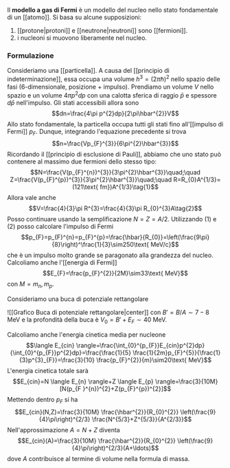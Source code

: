 Il **modello a gas di Fermi** è un modello del nucleo nello stato fondamentale di un [[atomo]]. Si basa su alcune supposizioni:
1. [[protone|protoni]] e [[neutrone|neutroni]] sono [[fermioni]].
2. i nucleoni si muovono liberamente nel nucleo.
### Formulazione
Consideriamo una [[particella]]. A causa del [[principio di indeterminazione]], essa occupa una volume $h^{3}=(2\pi\hbar)^{2}$ nello spazio delle fasi (6-dimensionale, posizione + impulso). Prendiamo un volume $V$ nello spazio e un volume $4\pi p^{2}dp$ con una calotta sferica di raggio $\bar{p}$ e spessore $d\bar{p}$ nell'impulso. Gli stati accessibili allora sono
$$dn=\frac{4\pi p^{2}dp}{2\pi\hbar^{2}}V$$
Allo stato fondamentale, la particella occupa tutti gli stati fino all'[[impulso di Fermi]] $p_{F}$. Dunque, integrando l'equazione precedente si trova
$$n=\frac{Vp_{F}^{3}}{6\pi^{2}\hbar^{3}}$$
Ricordando il [[principio di esclusione di Pauli]], abbiamo che uno stato può contenere al massimo due fermioni dello stesso tipo:
$$N=\frac{V(p_{F}^{n})^{3}}{3\pi^{2}\hbar^{3}}\quad;\quad Z=\frac{V(p_{F}^{p})^{3}}{3\pi^{2}\hbar^{3}}\quad;\quad R=R_{0}A^{1/3}=(121\text{ fm})A^{1/3}\tag{1}$$
Allora vale anche
$$V=\frac{4}{3}\pi R^{3}=\frac{4}{3}\pi R_{0}^{3}A\tag{2}$$
Posso continuare usando la semplificazione $N=Z=A/2$. Utilizzando $(1)$ e $(2)$ posso calcolare l'impulso di Fermi
$$p_{F}=p_{F}^{n}=p_{F}^{p}=\frac{\hbar}{R_{0}}=\left(\frac{9\pi}{8}\right)^\frac{1}{3}\sim250\text{ MeV/c}$$
che è un impulso molto grande se paragonato alla grandezza del nucleo. Calcoliamo anche l'[[energia di Fermi]]
$$E_{F}=\frac{p_{F}^{2}}{2M}\sim33\text{ MeV}$$
con $M=m_{n},m_{p}$.

Consideriamo una buca di potenziale rettangolare

![[Grafico Buca di potenziale rettangolare|center]]
con $B'=B/A\sim7-8\text{ MeV}$ e la profondità della buca è $V_{0}=B'+E_{F}\sim40\text{ MeV}$.

Calcoliamo anche l'energia cinetica media per nucleone
$$\langle E_{cin} \rangle=\frac{\int_{0}^{p_{F}}E_{cin}p^{2}dp}{\int_{0}^{p_{F}}p^{2}dp}=\frac{\frac{1}{5} \frac{1}{2m}p_{F}^{5}}{\frac{1}{3}p^{3}_{F}}=\frac{3}{10} \frac{p_{F}^{2}}{m}\sim20\text{ MeV}$$
L'energia cinetica totale sarà
$$E_{cin}=N \langle E_{n} \rangle+Z \langle E_{p} \rangle=\frac{3}{10M}[N(p_{F }^{n})^{2}+Z(p_{F}^{p})^{2}]$$
Mettendo dentro $p_{F}$ si ha
$$E_{cin}(N,Z)=\frac{3}{10M} \frac{\hbar^{2}}{R_{0}^{2}} \left(\frac{9}{4}\pi\right)^{2/3} \frac{N^{5/3}+Z^{5/3}}{A^{2/3}}$$
Nell'approssimazione $A=N+Z$ diventa
$$E_{cin}(A)=\frac{3}{10M} \frac{\hbar^{2}}{R_{0}^{2}} \left(\frac{9}{4}\pi\right)^{2/3}(A+\ldots)$$
dove $A$ contribuisce al termine di volume nella formula di massa.


